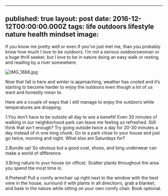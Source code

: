 
---
published: true
layout: post
date: 2016-12-12T00:00:00.000Z
tags: life outdoors lifestyle nature health mindset 
image: 
---




If you know me pretty well or even if you’ve just met me, than you probably know how much I love to be outdoors. I’m not a serious outdoorswoman or a huge thrill seeker, but I love to be in nature doing an easy walk or resting and reading by a river somewhere.

![IMG_1888.jpg](/content/IMG_1888jpg)



Now that fall is here and winter is approaching, weather has cooled and it’s starting to become harder to enjoy the outdoors even though a lot of us want and honestly mean to. 


Here are a couple of ways that I still manage to enjoy the outdoors while temperatures are dropping:


1.You don’t have to be outside all day to see a benefit! Even 30 minutes of walking in our neighborhood park can leave me feeling so refreshed. Still think that isn't enough? Try going outside twice a day for 20-30 minutes a day instead of in one long chunk. Go to a park close to your house and just go twice, morning and night. What else are Saturdays for?


2.Bundle up! So obvious but a good coat, shoes, and long underwear can make a world of difference.


3.Bring nature to your house (or office). Scatter plants throughout the area you spend the most time in. 


4.Pretend! Pull a comfy armchair up right next to the window with the best view in the house, surround it with plants in all directions, grab a blanket, and bask in the nature while sitting on your own comfy chair. Book optional. 


